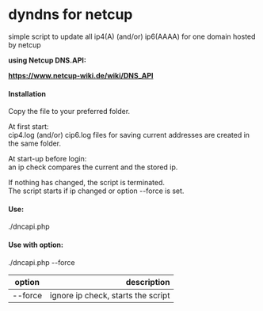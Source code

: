 # dyndns for netcup
simple script to update all ip4(A) (and/or) ip6(AAAA) for one domain hosted by netcup  

**using Netcup DNS.API:**  

**https://www.netcup-wiki.de/wiki/DNS_API**

#### Installation
Copy the file to your preferred folder.

At first start:  
cip4.log (and/or) cip6.log files for saving current addresses are created in the same folder.

At start-up before login:  
an ip check compares the current and the stored ip.

If nothing has changed, the script is terminated.  
The script starts if ip changed or option --force is set.

#### Use:  
./dncapi.php  

#### Use with option:
./dncapi.php --force

| option | description |
|:--------------:|--------------:|
| --force | ignore ip check, starts the script |
